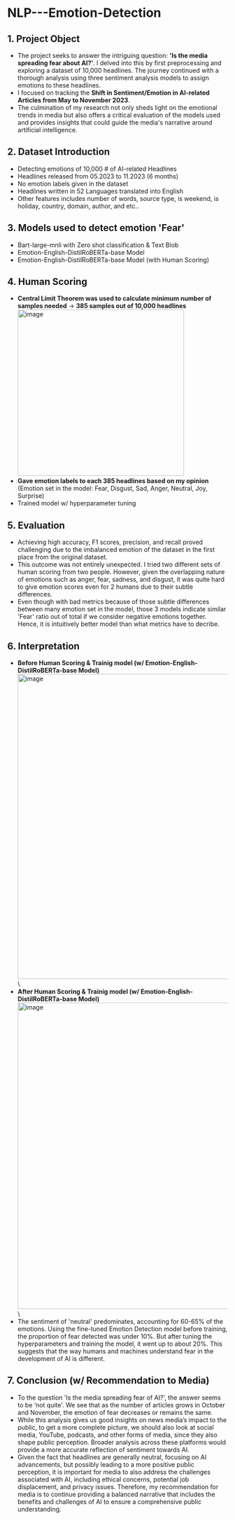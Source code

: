 # NLP---Emotion-Detection

## 1. Project Object
- The project seeks to answer the intriguing question: **'Is the media spreading fear about AI?’**. I delved into this by first preprocessing and exploring a dataset of 10,000 headlines. The journey continued with a thorough analysis using three sentiment analysis models to assign emotions to these headlines.
- I focused on tracking the **Shift in Sentiment/Emotion in AI-related Articles from May to November 2023**.
- The culmination of my research not only sheds light on the emotional trends in media but also offers a critical evaluation of the models used and provides insights that could guide the media's narrative around artificial intelligence.

## 2. Dataset Introduction
- Detecting emotions of 10,000 # of AI-related Headlines
- Headlines released from 05.2023 to 11.2023 (6 months)
- No emotion labels given in the dataset
- Headlines written in 52 Languages translated into English
- Other features includes number of words, source type, is weekend, is holiday, country, domain, author, and etc..

## 3. Models used to detect emotion 'Fear'
- Bart-large-mnli with Zero shot classification & Text Blob
- Emotion-English-DistilRoBERTa-base Model
- Emotion-English-DistilRoBERTa-base Model (with Human Scoring)

## 4. Human Scoring
- **Central Limit Theorem was used to calculate minimum number of samples needed** -> **385 samples out of 10,000 headlines**
  <img width="380" alt="image" src="https://github.com/jennakwak/NLP---Emotion-Detection/assets/159206625/70e73801-fb40-49a1-94d4-f29ae92e8d92">
- **Gave emotion labels to each 385 headlines based on my opinion** (Emotion set in the model: Fear, Disgust, Sad, Anger, Neutral, Joy, Surprise) 
- Trained model w/ hyperparameter tuning

## 5. Evaluation
- Achieving high accuracy, F1 scores, precision, and recall proved challenging due to the imbalanced emotion of the dataset in the first place from the original dataset.
- This outcome was not entirely unexpected. I tried two different sets of human scoring from two people. However, given the overlapping nature of emotions such as anger, fear, sadness, and disgust, it was quite hard to give emotion scores even for 2 humans due to their subtle differences.
- Even though with bad metrics because of those subtle differences between many emotion set in the model, those 3 models indicate similar 'Fear' ratio out of total if we consider negative emotions together. Hence, it is intuitively better model than what metrics have to decribe.
  
## 6. Interpretation
- **Before Human Scoring & Trainig model (w/ Emotion-English-DistilRoBERTa-base Model)** \
<img width="697" alt="image" src="https://github.com/jennakwak/NLP---Emotion-Detection/assets/159206625/df611c75-3d46-4936-8676-cb33f0e1d58a">   \
- **After Human Scoring & Trainig model (w/ Emotion-English-DistilRoBERTa-base Model)** \
<img width="700" alt="image" src="https://github.com/jennakwak/NLP---Emotion-Detection/assets/159206625/5661c817-7af5-4a4a-9428-4d44b02868d3">    \ 
- The sentiment of 'neutral' predominates, accounting for 60-65% of the emotions. Using the fine-tuned Emotion Detection model before training, the proportion of fear detected was under 10%. But after tuning the hyperparameters and training the model, it went up to about 20%. This suggests that the way humans and machines understand fear in the development of AI is different.

## 7. Conclusion (w/ Recommendation to Media)
- To the question 'Is the media spreading fear of AI?', the answer seems to be ‘not quite'. We see that as the number of articles grows in October and November, the emotion of fear decreases or remains the same.
- While this analysis gives us good insights on news media’s impact to the public, to get a more complete picture, we should also look at social media, YouTube, podcasts, and other forms of media, since they also shape public perception. Broader analysis across these platforms would provide a more accurate reflection of sentiment towards AI.
- Given the fact that headlines are generally neutral, focusing on AI advancements, but possibly leading to a more positive public perception, it is important for media to also address the challenges associated with AI, including ethical concerns, potential job displacement, and privacy issues. Therefore, my recommendation for media is to continue providing a balanced narrative that includes the benefits and challenges of AI to ensure a comprehensive public understanding. 

